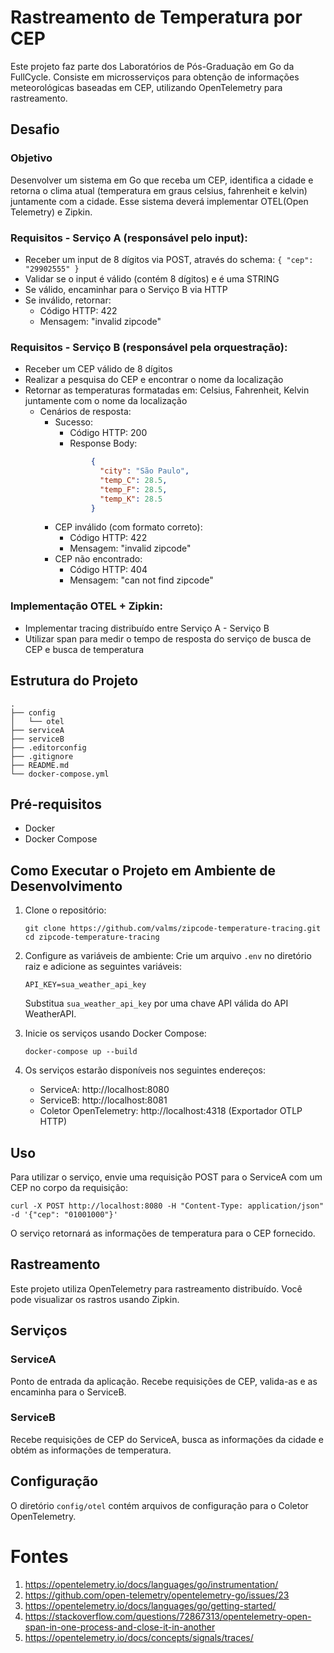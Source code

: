 # Rastreamento de Temperatura por CEP

Este projeto faz parte dos Laboratórios de Pós-Graduação em Go da FullCycle. Consiste em microsserviços para obtenção de
informações meteorológicas baseadas em CEP, utilizando OpenTelemetry para rastreamento.

## Desafio

### Objetivo

Desenvolver um sistema em Go que receba um CEP, identifica a cidade e retorna o clima atual (temperatura em graus
celsius, fahrenheit e kelvin) juntamente com a cidade. Esse sistema deverá implementar OTEL(Open Telemetry) e Zipkin.

### Requisitos - Serviço A (responsável pelo input):

- Receber um input de 8 dígitos via POST, através do schema: `{ "cep": "29902555" }`
- Validar se o input é válido (contém 8 dígitos) e é uma STRING
- Se válido, encaminhar para o Serviço B via HTTP
- Se inválido, retornar:
	- Código HTTP: 422
	- Mensagem: "invalid zipcode"

### Requisitos - Serviço B (responsável pela orquestração):

- Receber um CEP válido de 8 dígitos
- Realizar a pesquisa do CEP e encontrar o nome da localização
- Retornar as temperaturas formatadas em: Celsius, Fahrenheit, Kelvin juntamente com o nome da localização
	- Cenários de resposta:
		- Sucesso:
			- Código HTTP: 200
			- Response Body:
		  ``` json
				  {
					"city": "São Paulo",
					"temp_C": 28.5,
					"temp_F": 28.5,
					"temp_K": 28.5
				  }
		  ```
		- CEP inválido (com formato correto):
			- Código HTTP: 422
			- Mensagem: "invalid zipcode"
		- CEP não encontrado:
			- Código HTTP: 404
			- Mensagem: "can not find zipcode"

### Implementação OTEL + Zipkin:

- Implementar tracing distribuído entre Serviço A - Serviço B
- Utilizar span para medir o tempo de resposta do serviço de busca de CEP e busca de temperatura

## Estrutura do Projeto

```
.
├── config
│   └── otel
├── serviceA
├── serviceB
├── .editorconfig
├── .gitignore
├── README.md
└── docker-compose.yml
```

## Pré-requisitos

- Docker
- Docker Compose

## Como Executar o Projeto em Ambiente de Desenvolvimento

1. Clone o repositório:
   ```
   git clone https://github.com/valms/zipcode-temperature-tracing.git
   cd zipcode-temperature-tracing
   ```

2. Configure as variáveis de ambiente:
   Crie um arquivo `.env` no diretório raiz e adicione as seguintes variáveis:
   ```
   API_KEY=sua_weather_api_key
   ```
   Substitua `sua_weather_api_key` por uma chave API válida do API WeatherAPI.

3. Inicie os serviços usando Docker Compose:
   ```
   docker-compose up --build
   ```

4. Os serviços estarão disponíveis nos seguintes endereços:
	- ServiceA: http://localhost:8080
	- ServiceB: http://localhost:8081
	- Coletor OpenTelemetry: http://localhost:4318 (Exportador OTLP HTTP)

## Uso

Para utilizar o serviço, envie uma requisição POST para o ServiceA com um CEP no corpo da requisição:

```
curl -X POST http://localhost:8080 -H "Content-Type: application/json" -d '{"cep": "01001000"}'
```

O serviço retornará as informações de temperatura para o CEP fornecido.

## Rastreamento

Este projeto utiliza OpenTelemetry para rastreamento distribuído. Você pode visualizar os rastros usando Zipkin.

## Serviços

### ServiceA

Ponto de entrada da aplicação. Recebe requisições de CEP, valida-as e as encaminha para o ServiceB.

### ServiceB

Recebe requisições de CEP do ServiceA, busca as informações da cidade e obtém as informações de temperatura.

## Configuração

O diretório `config/otel` contém arquivos de configuração para o Coletor OpenTelemetry.

# Fontes

1. https://opentelemetry.io/docs/languages/go/instrumentation/
2. https://github.com/open-telemetry/opentelemetry-go/issues/23
3. https://opentelemetry.io/docs/languages/go/getting-started/
4. https://stackoverflow.com/questions/72867313/opentelemetry-open-span-in-one-process-and-close-it-in-another
5. https://opentelemetry.io/docs/concepts/signals/traces/
